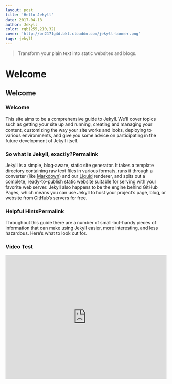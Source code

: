 ```yaml
---
layout: post
title: 'Hello Jekyll'
date: 2017-04-18
author: Jekyll
color: rgb(255,210,32)
cover: 'http://on2171g4d.bkt.clouddn.com/jekyll-banner.png'
tags: jekyll
---
```


> Transform your plain text into static websites and blogs.

# Welcome

<span id="div1"></span>
<script>
    function time() {
        var date = new Date();
        var utime = date.getTime() - 1594790640000;
        var aseason = 17 * 60 * 1000;
        switch (Math.floor(utime/aseason)%4){
            case 0:
                var season = "冬";break;
            case 1:
                var season = "春";break;
            case 2:
                var season = "夏";break;
            case 3:
                var season = "秋";break;
        }
        var str = "农场时间: " + season + Math.floor(utime % aseason / 60000) + "/17";
        var div1 = document.getElementById("div1");
        div1.innerHTML = str;
    }
    setInterval(time,1000);
</script>

## Welcome

### Welcome

This site aims to be a comprehensive guide to Jekyll. We’ll cover topics such as getting your site up and running, creating and managing your content, customizing the way your site works and looks, deploying to various environments, and give you some advice on participating in the future development of Jekyll itself.

### So what is Jekyll, exactly?Permalink

Jekyll is a simple, blog-aware, static site generator. It takes a template directory containing raw text files in various formats, runs it through a converter (like [Markdown](https://daringfireball.net/projects/markdown/)) and our [Liquid](https://github.com/Shopify/liquid/wiki) renderer, and spits out a complete, ready-to-publish static website suitable for serving with your favorite web server. Jekyll also happens to be the engine behind GitHub Pages, which means you can use Jekyll to host your project’s page, blog, or website from GitHub’s servers for free.

### Helpful HintsPermalink

Throughout this guide there are a number of small-but-handy pieces of information that can make using Jekyll easier, more interesting, and less hazardous. Here’s what to look out for.

### Video Test

<iframe type="text/html" width="100%" height="385" src="http://www.youtube.com/embed/gfmjMWjn-Xg" frameborder="0"></iframe>
